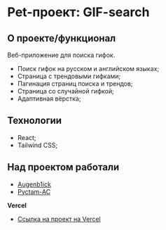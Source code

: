 # Pet-проект: GIF-search

## О проекте/функционал

Веб-приложение для поиска гифок.

- Поиск гифок на русском и английском языках;
- Страница с трендовыми гифками;
- Пагинация страниц поиска и трендов;
- Страница со случайной гифкой;
- Адаптивная вёрстка;

## Технологии

- React;
- Tailwind CSS;

## Над проектом работали

- [Augenb1ick](https://github.com/Augenb1ick)
- [Pyctam-AC](https://github.com/Pyctam-AC)

**Vercel**

- [Ссылка на проект на Vercel](gif-search-two.vercel.app)
